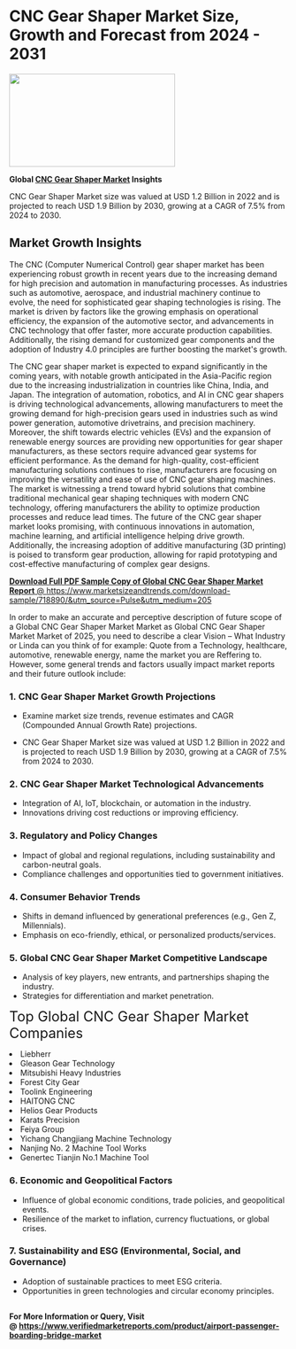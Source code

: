 <H1>CNC Gear Shaper Market Size, Growth and Forecast from 2024 - 2031</H1><img class="aligncenter size-medium wp-image-584254" src="https://thirdeyenews.in/wp-content/uploads/2024/09/Global-Market-Research-300x168.jpeg" alt="" width="300" height="168" /><p><strong>Global&nbsp;<a href="https://www.marketsizeandtrends.com/download-sample/718890/&amp;utm_source=Pulse&amp;utm_medium=205">CNC Gear Shaper Market</a> Insights</strong></p><p>CNC Gear Shaper Market size was valued at USD 1.2 Billion in 2022 and is projected to reach USD 1.9 Billion by 2030, growing at a CAGR of 7.5% from 2024 to 2030.</p><p><h2>Market Growth Insights</h2> <p>The CNC (Computer Numerical Control) gear shaper market has been experiencing robust growth in recent years due to the increasing demand for high precision and automation in manufacturing processes. As industries such as automotive, aerospace, and industrial machinery continue to evolve, the need for sophisticated gear shaping technologies is rising. The market is driven by factors like the growing emphasis on operational efficiency, the expansion of the automotive sector, and advancements in CNC technology that offer faster, more accurate production capabilities. Additionally, the rising demand for customized gear components and the adoption of Industry 4.0 principles are further boosting the market's growth.</p> <p><a href="#"></a></p> <p>The CNC gear shaper market is expected to expand significantly in the coming years, with notable growth anticipated in the Asia-Pacific region due to the increasing industrialization in countries like China, India, and Japan. The integration of automation, robotics, and AI in CNC gear shapers is driving technological advancements, allowing manufacturers to meet the growing demand for high-precision gears used in industries such as wind power generation, automotive drivetrains, and precision machinery. Moreover, the shift towards electric vehicles (EVs) and the expansion of renewable energy sources are providing new opportunities for gear shaper manufacturers, as these sectors require advanced gear systems for efficient performance. As the demand for high-quality, cost-efficient manufacturing solutions continues to rise, manufacturers are focusing on improving the versatility and ease of use of CNC gear shaping machines. The market is witnessing a trend toward hybrid solutions that combine traditional mechanical gear shaping techniques with modern CNC technology, offering manufacturers the ability to optimize production processes and reduce lead times. The future of the CNC gear shaper market looks promising, with continuous innovations in automation, machine learning, and artificial intelligence helping drive growth. Additionally, the increasing adoption of additive manufacturing (3D printing) is poised to transform gear production, allowing for rapid prototyping and cost-effective manufacturing of complex gear designs. <p><a href="#"></p><p><span class=""><strong>Download Full PDF Sample Copy of Global CNC Gear Shaper Market Report</strong> @ <a href="https://www.marketsizeandtrends.com/download-sample/718890/&amp;utm_source=Pulse&amp;utm_medium=205" target="_blank">https://www.marketsizeandtrends.com/download-sample/718890/&amp;utm_source=Pulse&amp;utm_medium=205</a></span></p><p>In order to make an accurate and perceptive description of future scope of a Global&nbsp;CNC Gear Shaper Market Market as Global&nbsp;CNC Gear Shaper Market Market of 2025, you need to describe a clear Vision &ndash; What Industry or Linda can you think of for example: Quote from a Technology, healthcare, automotive, renewable energy, name the market you are Reffering to. However, some general trends and factors usually impact market reports and their future outlook include:</p><h3>1.&nbsp;<strong>CNC Gear Shaper Market Growth Projections</strong></h3><ul><li>Examine market size trends, revenue estimates and CAGR (Compounded Annual Growth Rate) projections.</li><li><p>CNC Gear Shaper Market size was valued at USD 1.2 Billion in 2022 and is projected to reach USD 1.9 Billion by 2030, growing at a CAGR of 7.5% from 2024 to 2030.</p></li></ul><h3>2.&nbsp;<strong>CNC Gear Shaper Market Technological Advancements</strong></h3><ul><li>Integration of AI, IoT, blockchain, or automation in the industry.</li><li>Innovations driving cost reductions or improving efficiency.</li></ul><h3>3.&nbsp;<strong>Regulatory and Policy Changes</strong></h3><ul><li>Impact of global and regional regulations, including sustainability and carbon-neutral goals.</li><li>Compliance challenges and opportunities tied to government initiatives.</li></ul><h3>4.&nbsp;<strong>Consumer Behavior Trends</strong></h3><ul><li>Shifts in demand influenced by generational preferences (e.g., Gen Z, Millennials).</li><li>Emphasis on eco-friendly, ethical, or personalized products/services.</li></ul><h3>5.&nbsp;<strong>Global CNC Gear Shaper Market Competitive Landscape</strong></h3><ul><li>Analysis of key players, new entrants, and partnerships shaping the industry.</li><li>Strategies for differentiation and market penetration.</li></ul><p data-pm-slice="1 1 []"><span style="color: inherit; font-family: inherit; font-size: 25px;">Top Global CNC Gear Shaper Market Companies</span></p><div class="" data-test-id=""><p><li>Liebherr</li><li> Gleason Gear Technology</li><li> Mitsubishi Heavy Industries</li><li> Forest City Gear</li><li> Toolink Engineering</li><li> HAITONG CNC</li><li> Helios Gear Products</li><li> Karats Precision</li><li> Feiya Group</li><li> Yichang Changjiang Machine Technology</li><li> Nanjing No. 2 Machine Tool Works</li><li> Genertec Tianjin No.1 Machine Tool</li></p></div><h3>6.&nbsp;<strong>Economic and Geopolitical Factors</strong></h3><ul><li>Influence of global economic conditions, trade policies, and geopolitical events.</li><li>Resilience of the market to inflation, currency fluctuations, or global crises.</li></ul><h3>7.&nbsp;<strong>Sustainability and ESG (Environmental, Social, and Governance)</strong></h3><ul><li>Adoption of sustainable practices to meet ESG criteria.</li><li>Opportunities in green technologies and circular economy principles.</li></ul><h2><strong style="font-size: 14px;">For More Information or Query, Visit @&nbsp;</strong><a style="background-color: #ffffff; font-size: 14px;" href="https://www.marketsizeandtrends.com/report/cnc-gear-shaper-market/" target="_blank">https://www.verifiedmarketreports.com/product/airport-passenger-boarding-bridge-market</a></h2>
